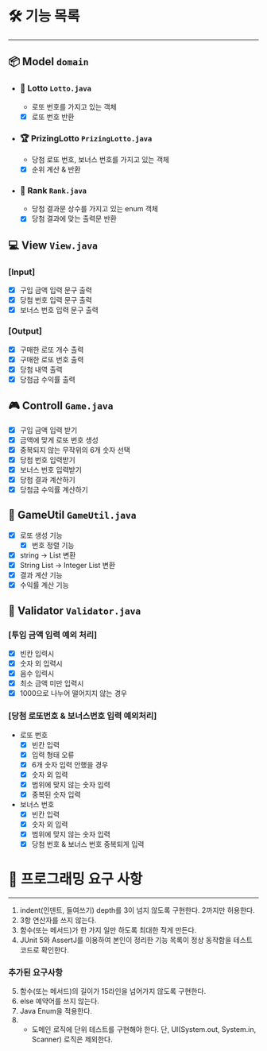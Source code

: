# ****🛠 기능 목록****

---

## 📦 Model `domain`

- ### 🎰 Lotto `Lotto.java`
  - 로또 번호를 가지고 있는 객체
  - [X] 로또 번호 반환

- ### 🏆 PrizingLotto `PrizingLotto.java`
  - 당첨 로또 번호, 보너스 번호를 가지고 있는 객체
  - [X] 순위 계산 & 반환

- ### 🥇 Rank `Rank.java`
  - 당첨 결과문 상수를 가지고 있는 enum 객체 
  - [X] 당첨 결과에 맞는 출력문 반환

## 💻 View `View.java`
### [Input]
- [X] 구입 금액 입력 문구 출력
- [X] 당첨 번호 입력 문구 출력
- [X] 보너스 번호 입력 문구 출력

### [Output]
- [X] 구매한 로또 개수 출력
- [X] 구매한 로또 번호 출력
- [X] 당첨 내역 출력
- [X] 당첨금 수익률 출력

## 🎮 Controll `Game.java`
- [X] 구입 금액 입력 받기
- [X] 금액에 맞게 로또 번호 생성
- [X] 중복되지 않는 무작위의 6개 숫자 선택
- [X] 당첨 번호 입력받기
- [X] 보너스 번호 입력받기
- [X] 당첨 결과 계산하기
- [X] 당첨금 수익률 계산하기

## 💼 GameUtil `GameUtil.java`
- [X] 로또 생성 기능
  - [X] 번호 정렬 기능
- [X] string -> List<String> 변환
- [X] String List -> Integer List 변환
- [X] 결과 계산 기능
- [X] 수익률 계산 기능

## 🚧 Validator `Validator.java`
### [투입 금액 입력 예외 처리]
- [X] 빈칸 입력시
- [X] 숫자 외 입력시
- [X] 음수 입력시
- [X] 최소 금액 미만 입력시
- [X] 1000으로 나누어 떨어지지 않는 경우

### [당첨 로또번호 & 보너스번호 입력 예외처리]
- 로또 번호
  - [X] 빈칸 입력
  - [X] 입력 형태 오류
  - [X] 6개 숫자 입력 안했을 경우
  - [X] 숫자 외 입력
  - [X] 범위에 맞지 않는 숫자 입력
  - [X] 중복된 숫자 입력
- 보너스 번호
  - [X] 빈칸 입력
  - [X] 숫자 외 입력
  - [X] 범위에 맞지 않는 숫자 입력
  - [X] 당첨 번호 & 보너스 번호 중복되게 입력

#  🎯 프로그래밍 요구 사항

---
1. indent(인덴트, 들여쓰기) depth를 3이 넘지 않도록 구현한다. 2까지만 허용한다.
2. 3항 연산자를 쓰지 않는다.
3. 함수(또는 메서드)가 한 가지 일만 하도록 최대한 작게 만든다. 
4. JUnit 5와 AssertJ를 이용하여 본인이 정리한 기능 목록이 정상 동작함을 테스트 코드로 확인한다.
### 추가된 요구사항
5. 함수(또는 메서드)의 길이가 15라인을 넘어가지 않도록 구현한다.
6. else 예약어를 쓰지 않는다.
7. Java Enum을 적용한다.
8. - 도메인 로직에 단위 테스트를 구현해야 한다. 단, UI(System.out, System.in, Scanner) 로직은 제외한다.
